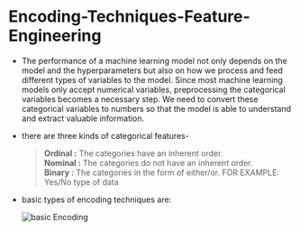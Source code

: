 # Encoding-Techniques-Feature-Engineering

* The performance of a machine learning model not only depends on the model and the hyperparameters but also on how we process and feed different types of   variables to the model. Since most machine learning models only accept numerical variables, preprocessing the categorical variables becomes a necessary     step. We need to convert these categorical variables to numbers so that the model is able to understand and extract valuable information.


* there are three kinds of categorical features-

  ><b>Ordinal :</b> The categories have an inherent order. <br>
  ><b>Nominal :</b> The categories do not have an inherent order. <br>
  ><b>Binary :</b> The categories in the form of either/or. FOR EXAMPLE: Yes/No type of data
 
* basic types of encoding techniques are:

   ![basic Encoding](https://user-images.githubusercontent.com/64833579/129566220-b2dcbf31-4151-4389-9e4e-87115c6ac214.png)


